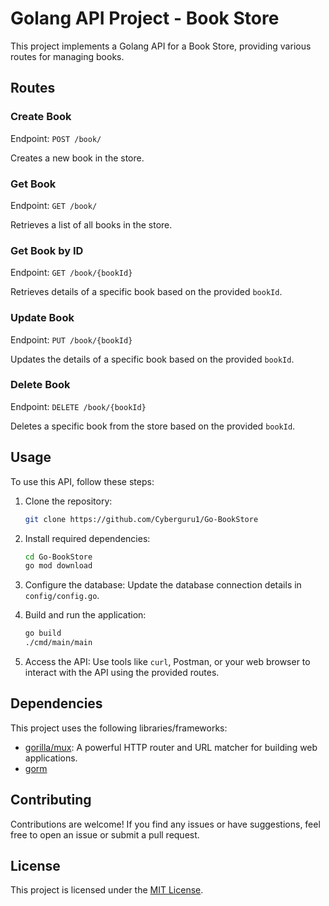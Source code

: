 # Golang API Project - Book Store

This project implements a Golang API for a Book Store, providing various routes for managing books.

## Routes

### Create Book

Endpoint: `POST /book/`

Creates a new book in the store.

### Get Book

Endpoint: `GET /book/`

Retrieves a list of all books in the store.

### Get Book by ID

Endpoint: `GET /book/{bookId}`

Retrieves details of a specific book based on the provided `bookId`.

### Update Book

Endpoint: `PUT /book/{bookId}`

Updates the details of a specific book based on the provided `bookId`.

### Delete Book

Endpoint: `DELETE /book/{bookId}`

Deletes a specific book from the store based on the provided `bookId`.

## Usage

To use this API, follow these steps:

1. Clone the repository:
   ```bash
   git clone https://github.com/Cyberguru1/Go-BookStore
   ```


2. Install required dependencies:

   ```bash
   cd Go-BookStore
   go mod download
   ```
3. Configure the database:
   Update the database connection details in `config/config.go`.
4. Build and run the application:

   ```bash
   go build
   ./cmd/main/main
   ```
5. Access the API:
   Use tools like `curl`, Postman, or your web browser to interact with the API using the provided routes.

## Dependencies

This project uses the following libraries/frameworks:

- [gorilla/mux](https://github.com/gorilla/mux): A powerful HTTP router and URL matcher for building web applications.
- [gorm](https://github.com/jinzhu/gorm)

## Contributing

Contributions are welcome! If you find any issues or have suggestions, feel free to open an issue or submit a pull request.

## License

This project is licensed under the [MIT License](LICENSE).
